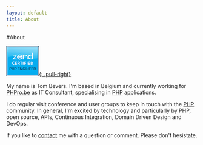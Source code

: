 ```yaml
---
layout: default
title: About
---
```

#About

[![Zend Certified PHP Engineer](/assets/img/zce-php-engineer-logo.jpg){: .pull-right}](http://www.zend.com/en/yellow-pages/ZEND025539)

My name is Tom Bevers. I'm based in Belgium and currently working for [PHPro.be](http://phpro.be) as IT Consultant, specialising in [PHP](http://php.net) applications.

I do regular visit conference and user groups to keep in touch with the [PHP](http://php.net) community. In general, I'm excited by technology and particularly by PHP, open source, APIs, Continuous Integration, Domain Driven Design and DevOps.

If you like to [contact](/contact) me with a question or comment. Please don't hesistate.
